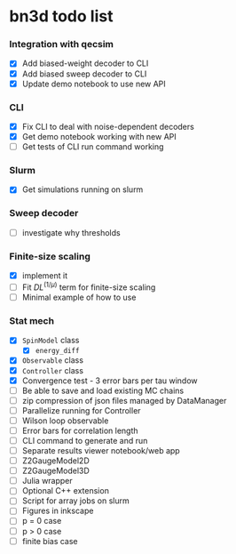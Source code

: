 # bn3d todo list

### Integration with qecsim
- [x] Add biased-weight decoder to CLI
- [x] Add biased sweep decoder to CLI
- [x] Update demo notebook to use new API

### CLI
- [x] Fix CLI to deal with noise-dependent decoders
- [x] Get demo notebook working with new API
- [ ] Get tests of CLI run command working

### Slurm
- [x] Get simulations running on slurm

### Sweep decoder
- [ ] investigate why thresholds

### Finite-size scaling
- [x] implement it
- [ ] Fit $D L^(1/\mu)$ term for finite-size scaling
- [ ] Minimal example of how to use

### Stat mech
- [x] `SpinModel` class
    - [x] `energy_diff`
- [x] `Observable` class
- [x] `Controller` class
- [x] Convergence test - 3 error bars per tau window
- [ ] Be able to save and load existing MC chains
- [ ] zip compression of json files managed by DataManager
- [ ] Parallelize running for Controller
- [ ] Wilson loop observable
- [ ] Error bars for correlation length
- [ ] CLI command to generate and run
- [ ] Separate results viewer notebook/web app
- [ ] Z2GaugeModel2D
- [ ] Z2GaugeModel3D
- [ ] Julia wrapper
- [ ] Optional C++ extension
- [ ] Script for array jobs on slurm
- [ ] Figures in inkscape
- [ ] p = 0 case
- [ ] p > 0 case
- [ ] finite bias case
